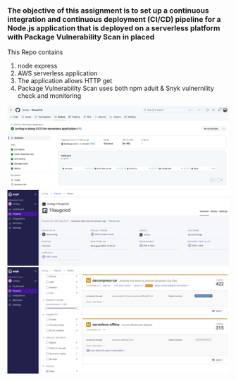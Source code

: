 ### The objective of this assignment is to set up a continuous integration and continuous deployment (CI/CD) pipeline for a Node.js application that is deployed on a serverless platform with Package Vulnerability Scan in placed

This Repo contains
1) node express
2) AWS serverless application
3) The application allows HTTP get
4) Package Vulnerability Scan uses both npm aduit & Snyk vulnernility check and monitoring

![alt text](https://github.com/ioctlsg/19AugCICD/blob/main/Screenshot%202023-08-26%20at%204.08.02%20PM.png)
![alt text](https://github.com/ioctlsg/19AugCICD/blob/main/Screenshot%202023-08-26%20at%204.03.48%20PM.png)
![alt text](https://github.com/ioctlsg/19AugCICD/blob/main/Screenshot%202023-08-26%20at%204.03.02%20PM.png)
